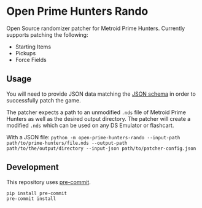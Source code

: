 # Open Prime Hunters Rando
Open Source randomizer patcher for Metroid Prime Hunters. Currently supports patching the following:
- Starting Items
- Pickups
- Force Fields

## Usage

You will need to provide JSON data matching the [JSON schema](https://github.com/randovania/open-prime-hunters-rando/blob/main/src/open_prime_hunters_rando/files/schema.json) in order to successfully patch the game.

The patcher expects a path to an unmodified `.nds` file of Metroid Prime Hunters as well as the desired output directory. The patcher will create a modified `.nds` which can be used on any DS Emulator or flashcart.

With a JSON file:
`python -m open-prime-hunters-rando --input-path path/to/prime-hunters/file.nds --output-path path/to/the/output/directory --input-json path/to/patcher-config.json`

## Development
This repository uses [pre-commit](https://pre-commit.com/).
```
pip install pre-commit
pre-commit install
```
